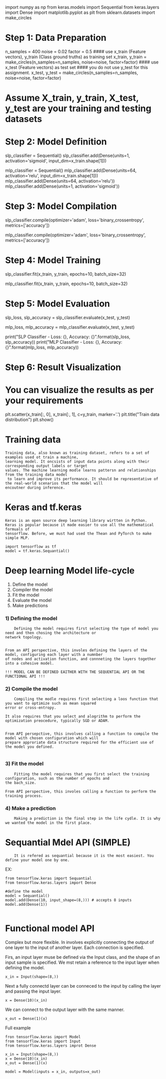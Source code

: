 import numpy as np
from keras.models import Sequential
from keras.layers import Dense
import matplotlib.pyplot as plt
from sklearn.datasets import make_circles

# Step 1: Data Preparation

n_samples = 400
noise = 0.02
factor = 0.5
    #### use x_train (Feature vectors), y_train (Class ground truths) as training set
x_train, y_train = make_circles(n_samples=n_samples, noise=noise, factor=factor)
    #### use x_test (Feature vectors) as test set
    #### you do not use y_test for this assignment.
x_test, y_test = make_circles(n_samples=n_samples, noise=noise, factor=factor)

    
# Assume X_train, y_train, X_test, y_test are your training and testing datasets

# Step 2: Model Definition
slp_classifier = Sequential()
slp_classifier.add(Dense(units=1, activation='sigmoid', input_dim=x_train.shape[1]))

mlp_classifier = Sequential()
mlp_classifier.add(Dense(units=64, activation='relu', input_dim=x_train.shape[1]))
mlp_classifier.add(Dense(units=64, activation='relu'))
mlp_classifier.add(Dense(units=1, activation='sigmoid'))

# Step 3: Model Compilation
slp_classifier.compile(optimizer='adam', loss='binary_crossentropy', metrics=['accuracy'])

mlp_classifier.compile(optimizer='adam', loss='binary_crossentropy', metrics=['accuracy'])

# Step 4: Model Training
slp_classifier.fit(x_train, y_train, epochs=10, batch_size=32)

mlp_classifier.fit(x_train, y_train, epochs=10, batch_size=32)

# Step 5: Model Evaluation
slp_loss, slp_accuracy = slp_classifier.evaluate(x_test, y_test)

mlp_loss, mlp_accuracy = mlp_classifier.evaluate(x_test, y_test)

print("SLP Classifier - Loss: {}, Accuracy: {}".format(slp_loss, slp_accuracy))
print("MLP Classifier - Loss: {}, Accuracy: {}".format(mlp_loss, mlp_accuracy))

# Step 6: Result Visualization
# You can visualize the results as per your requirements

plt.scatter(x_train[:, 0], x_train[:, 1], c=y_train, marker='.')
plt.title("Train data distribution")
plt.show()


# Training data
```
Training data, also known as training dataset, refers to a set of examples used ot train a machine,
learning model. It oncsists of input data points along with their corresponding output labels or target
values. The machine learning modle learns pattersn and relationships from the training data model
 to learn and improve its performance. It should be representative of the real-world scenarios that the model will
encoutner during inference. 

```


# Keras and tf.keras

```
Keras is an open source deep learning library wirtten in Python.
Keras is popular because it made easier to use all the mathematical formuals of
tensorflow. Before, we must had used the Thean and PyTorch to make simple MLP.

```

```
import tensorflow as tf
model = tf.keras.Sequantial()
```

# Deep learning Model life-cycle

1. Define the model
2. Compiler the model
3. Fit the model
4. Evaluate the model
5. Make predictions


### 1) Defining the model

```
    Defining the model requires first selecting the type of model you need and then chosing the architecture or
network topology.


From an API perspective, this involes defining the layers of the model, configuring each layer with a numnber
of nodes and activation function, and connneting the layers together into a cohesive model.

!!! MODEL CAN BE DEFINED EAITHER WITH THE SEQUENTIAL API OR THE FUNCTIONAL API !!!

```

### 2) Compile the model

```
    Compiling the modle requires first selecting a loos function that you want to optimize such as mean squared
error or cross-entropy.

It also requires that you select and alogrithm to perform the optimization preocedure, typically SGD or ADAM.


From API persepctive, this involves calling a function to compile the model with chosen configuration which will
prepare approriate data structure required for the efficient use of the model you defined.


```

### 3) Fit the model

```
    Fitting the model requires that you first select the training configuration, such as the number of epochs and
the bach_size.

From API perspective, this involes calling a function to perform the training process.

```

### 4) Make a prediction

```
    Making a prediction is the final step in the life cydle. It is why we wanted the model in the first place. 

```



# Sequantial Mdel API (SIMPLE)

```
    It is refered as sequantial because it is the most easiest. You define your model one by one.

```

EX:

```
from tensorflow.keras import Sequantial
from tensorflow.keras.layers import Dense

#define the model
model = Sequantial()
model.add(Dense(10, input_shape=(8,))) # accepts 8 inputs
model.add(Dense(1))


```


# Functional model API

Complex but more flexible. In involves explicitly connecting the output of one layer to the input of another layer. Each connection is specified. 

Firs, an input layer muse be defined via the Input class, and the shape of an input sample is specified. We mst 
retain a reference to the input layer when defining the model. 

```
x_in = Input(shape=(8,))
```
Next a fully connectd layer can be conneced to the input by calling the layer and passing the input layer.

```
x = Dense(10)(x_in)
```

We can connect to the output layer with the same manner. 

```
x_out = Dense(1)(x)
```

Full example

```
fron tensorflow.keras import Model
from tensorflow.keras import Input
from tensorflow.keras.layers improt Dense

x_in = Input(shape=(8,))
x = Dense(10)(x_in)
x_out = Dense(1)(x)

model = Model(inputs = x_in, outputs=x_out)
```

